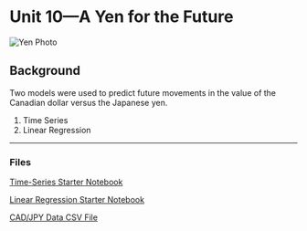 # Unit 10—A Yen for the Future

![Yen Photo](Images/unit-10-readme-photo.png)

## Background

Two models were used to predict future movements in the value of the Canadian dollar versus the Japanese yen.

1. Time Series
2. Linear Regression

- - -

### Files

[Time-Series Starter Notebook](time_series_analysis_js.ipynb)

[Linear Regression Starter Notebook](regression_analysis_js.ipynb)

[CAD/JPY Data CSV File](cad_jpy.csv)
